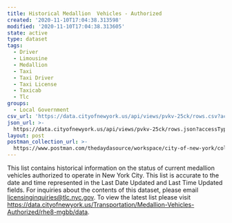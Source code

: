 ```yaml
---
title: Historical Medallion  Vehicles - Authorized
created: '2020-11-10T17:04:38.313598'
modified: '2020-11-10T17:04:38.313605'
state: active
type: dataset
tags:
  - Driver
  - Limousine
  - Medallion
  - Taxi
  - Taxi Driver
  - Taxi License
  - Taxicab
  - Tlc
groups:
  - Local Government
csv_url: 'https://data.cityofnewyork.us/api/views/pvkv-25ck/rows.csv?accessType=DOWNLOAD'
json_url: >-
  https://data.cityofnewyork.us/api/views/pvkv-25ck/rows.json?accessType=DOWNLOAD
layout: post
postman_collection_url: >-
  https://www.postman.com/thedaydasource/workspace/city-of-new-york/collection/15909983-f5eebe6c-9d50-40fb-8bd6-2a4d3f6baa8b
---
```

This list contains historical information on the status of current medallion vehicles authorized to operate in New York City. This list is accurate to the date and time represented in the Last Date Updated and Last Time Updated fields. For inquiries about the contents of this dataset, please email licensinginquiries@tlc.nyc.gov. To view the latest list please visit https://data.cityofnewyork.us/Transportation/Medallion-Vehicles-Authorized/rhe8-mgbb/data.
